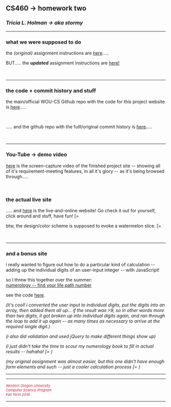 ## CS460 -> homework two
### *Tricia L. Holman -> aka stormy*

---

### what we were supposed to do
the *(original)* assignment instructions are <a href="http://www.wou.edu/~morses/classes/cs46x/assignments/HW2.html" target="_blank">here</a>.....  

BUT..... the ***updated*** assignment instructions are <a href="https://wou-cs46x-resources.netlify.com/cs460/hw/hw2" target="_blank">here!</a>

<br>

---

### the code + commit history and stuff
the main/official WOU-CS Github repo with the code for this project website is <a href="https://github.com/wou-cs/CS460-F19-Stormy9/tree/master/HW2" target="_blank">here</a>.....  

<br>

..... and the github repo with the fulll/original commit history is <a href="https://github.com/Stormy9/Stormy9.github.io/tree/master/CS460/hwk_02/g_oz" target="_blank">here</a>.....  

<br>

---

### You-Tube -> demo video
<a href="https://youtu.be/n5wNW39BMU4" target="_blank">here</a> is the screen-capture video of the finished project site -- showing all of it's requirement-meeting features, in all it's glory -- as it's being browsed through.....

<br>

### the actual live site
..... and <a href="https://stormy9.github.io/CS460/hwk_02/g_oz/" target="_blank">here</a> is the live-and-online website!   Go check it out for yourself, click around and stuff, have fun!   [=  

btw, the design/color scheme is supposed to evoke a watermelon slice.   [= 

<br>

---

### and a bonus site  
i really wanted to figure out how to do a particular kind of calculation -- adding up the individual digits of an user-input integer -- with JavaScript!  

so I threw this together over the summer:  
<a href="https://stormy9.github.io/exp/numerology/life_path.html" target="_blank">numerology -- find your life path number</a>

see the code <a href="https://github.com/Stormy9/Stormy9.github.io/tree/master/exp/numerology" target="_blank">here</a>.

*(it's cool!  i converted the user input to individual digits, put the digits into an array, then added them all up... if the result was >9, so in other words more than two digits, it got broken up into individual digits again, and ran through the loop to add it up again -- as many times as necessary to arrive at the required single digit.)*  

*(i also did validation and used jQuery to make different things show up)*

*(i just didn't take the time to scour my numerology book to fill in actual results -- hahaha!   [=  )*

*(my original assignment was almost easier, but this one didn't have enough form elements and such -- just a cooler calculation process   [=  )*

---
---
<div style="font-size: 11px; font-style: italic; color: crimson;">
Western Oregon University  <br>
Computer Science Program  <br>
Fall Term 2019  <br>
</div>

---
